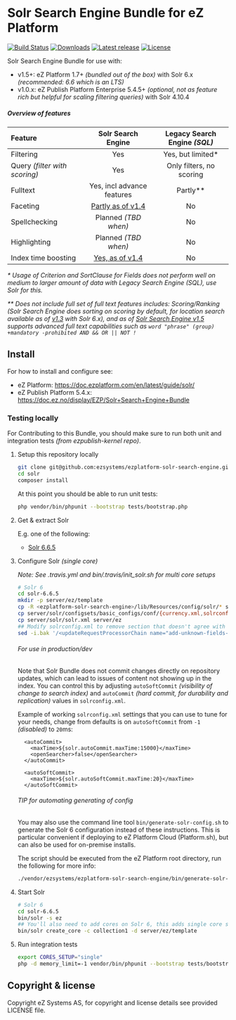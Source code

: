 # Solr Search Engine Bundle for eZ Platform

[![Build Status](https://img.shields.io/travis/ezsystems/ezplatform-solr-search-engine.svg?style=flat-square)](https://travis-ci.org/ezsystems/ezplatform-solr-search-engine)
[![Downloads](https://img.shields.io/packagist/dt/ezsystems/ezplatform-solr-search-engine.svg?style=flat-square)](https://packagist.org/packages/ezsystems/ezplatform-solr-search-engine)
[![Latest release](https://img.shields.io/github/release/ezsystems/ezplatform-solr-search-engine.svg?style=flat-square)](https://github.com/ezsystems/ezplatform-solr-search-engine/releases)
[![License](https://img.shields.io/github/license/ezsystems/ezplatform-solr-search-engine.svg?style=flat-square)](LICENSE)

Solr Search Engine Bundle for use with:
- v1.5+: eZ Platform 1.7+ *(bundled out of the box)* with Solr 6.x _(recommended: 6.6 which is an LTS)_
- v1.0.x: eZ Publish Platform Enterprise 5.4.5+ *(optional, not as feature rich but helpful for scaling filtering queries)* with Solr 4.10.4

#####  Overview of features

| Feature                       | Solr Search Engine        | Legacy Search Engine _(SQL)_ |
|:------------------------------|:-------------------------:|:----------------------------:|
| Filtering                     | Yes                       | Yes, but limited*            |
| Query _(filter with scoring)_ | Yes                       | Only filters, no scoring     |
| Fulltext                      | Yes, incl advance features| Partly**                     |
| Faceting                      | [Partly as of v1.4][1]    | No                           |
| Spellchecking                 | Planned _(TBD when)_      | No                           |
| Highlighting                  | Planned _(TBD when)_      | No                           |
| Index time boosting           | [Yes, as of v1.4][4]      | No                           |

_* Usage of Criterion and SortClause for Fields does not perform well on medium to larger amount of data with Legacy
Search Engine (SQL), use Solr for this._

_** Does not include full set of full text features includes: Scoring/Ranking _(Solr Search Engine does sorting on scoring
by default, for location search available as of [v1.3][3] with Solr 6.x)_, and as of [Solr Search Engine v1.5][5]
supports advanced full text capabilities such as `word "phrase" (group) +mandatory -prohibited AND && OR || NOT !`_

## Install

For how to install and configure see:
- eZ Platform: https://doc.ezplatform.com/en/latest/guide/solr/
- eZ Publish Platform 5.4.x: https://doc.ez.no/display/EZP/Solr+Search+Engine+Bundle



### Testing locally

For Contributing to this Bundle, you should make sure to run both unit and integration tests *(from ezpublish-kernel repo)*.

1. Setup this repository locally

    ```bash
    git clone git@github.com:ezsystems/ezplatform-solr-search-engine.git solr
    cd solr
    composer install
    ```

    At this point you should be able to run unit tests:
    ```bash
    php vendor/bin/phpunit --bootstrap tests/bootstrap.php
    ```

2. Get & extract Solr

   E.g. one of the following:
   - [Solr 6.6.5](http://archive.apache.org/dist/lucene/solr/6.6.0/solr-6.6.5.tgz)

3. Configure Solr *(single core)*

    *Note: See .travis.yml and bin/.travis/init_solr.sh for multi core setups*

    ```bash
    # Solr 6
    cd solr-6.6.5
    mkdir -p server/ez/template
    cp -R <ezplatform-solr-search-engine>/lib/Resources/config/solr/* server/ez/template
    cp server/solr/configsets/basic_configs/conf/{currency.xml,solrconfig.xml,stopwords.txt,synonyms.txt,elevate.xml} server/ez/template
    cp server/solr/solr.xml server/ez
    ## Modify solrconfig.xml to remove section that doesn't agree with our schema
    sed -i.bak '/<updateRequestProcessorChain name="add-unknown-fields-to-the-schema">/,/<\/updateRequestProcessorChain>/d' server/ez/template/solrconfig.xml
    ```

    ###### For use in production/dev
    Note that Solr Bundle does not commit changes directly on repository updates,
    which can lead to issues of content not showing up in the index. You can control this by adjusting `autoSoftCommit` *(visibility
    of change to search index)* and `autoCommit` *(hard commit, for durability and replication)* values in `solrconfig.xml`.
    
    Example of working `solrconfig.xml` settings that you can use to tune for your needs, change from defaults is on `autoSoftCommit` from `-1` *(disabled)* to `20`ms:

         <autoCommit> 
           <maxTime>${solr.autoCommit.maxTime:15000}</maxTime> 
           <openSearcher>false</openSearcher> 
         </autoCommit>

         <autoSoftCommit>
           <maxTime>${solr.autoSoftCommit.maxTime:20}</maxTime> 
         </autoSoftCommit>

    ###### TIP for automating generating of config
    You may also use the command line tool `bin/generate-solr-config.sh` to generate the Solr 6 configuration instead of these instructions.
    This is particular convenient if deploying to eZ Platform Cloud (Platform.sh), but can also be used for on-premise installs.

    The script should be executed from the eZ Platform root directory, run the following for more info:

    ```bash
    ./vendor/ezsystems/ezplatform-solr-search-engine/bin/generate-solr-config.sh --help
    ```


4. Start Solr

    ```bash
    # Solr 6
    cd solr-6.6.5
    bin/solr -s ez
    ## You'll also need to add cores on Solr 6, this adds single core setup:
    bin/solr create_core -c collection1 -d server/ez/template
    ```

5. Run integration tests

    ```bash
    export CORES_SETUP="single"
    php -d memory_limit=-1 vendor/bin/phpunit --bootstrap tests/bootstrap.php -vc vendor/ezsystems/ezpublish-kernel/phpunit-integration-legacy-solr.xml
    ```

## Copyright & license

Copyright eZ Systems AS, for copyright and license details see provided LICENSE file.


[1]: https://doc.ezplatform.com/en/latest/api/public_php_api_browsing/#performing-a-faceted-search
[2]: https://github.com/ezsystems/ezplatform-solr-search-engine
[3]: https://github.com/ezsystems/ezplatform-solr-search-engine/releases/tag/v1.3.0
[4]: https://github.com/ezsystems/ezplatform-solr-search-engine/releases/tag/v1.4.0
[5]: https://github.com/ezsystems/ezplatform-solr-search-engine/releases/tag/v1.5.0
